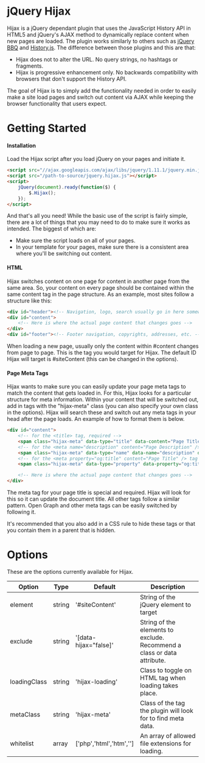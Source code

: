 jQuery Hijax
============

Hijax is a jQuery dependant plugin that uses the JavaScript History API in HTML5 and jQuery's AJAX method to dynamically replace content when new pages are loaded. The plugin works similarly to others such as [jQuery BBQ](https://github.com/cowboy/jquery-bbq) and [History.js](https://github.com/browserstate/history.js/). The difference between those plugins and this are that:

- Hijax does not to alter the URL. No query strings, no hashtags or fragments. 
- Hijax is progressive enhancement only. No backwards compatibility with browsers that don't support the History API.

The goal of Hijax is to simply add the functionality needed in order to easily make a site load pages and switch out content via AJAX while keeping the browser functionality that users expect.

# Getting Started

#### Installation

Load the Hijax script after you load jQuery on your pages and initiate it.

```HTML
<script src="//ajax.googleapis.com/ajax/libs/jquery/1.11.1/jquery.min.js"></script>
<script src="/path-to-source/jquery.hijax.js"></script>
<script>
	jQuery(document).ready(function($) {
		$.Hijax();
	});
</script>
```

And that's all you need! While the basic use of the script is fairly simple, there are a lot of things that you may need to do to make sure it works as intended. The biggest of which are:

- Make sure the script loads on all of your pages.
- In your template for your pages, make sure there is a consistent area where you'll be switching out content.


#### HTML

Hijax switches content on one page for content in another page from the same area. So, your content on every page should be contained within the same content tag in the page structure. As an example, most sites follow a structure like this:

```HTML
<div id="header"><!-- Navigation, logo, search usually go in here somewhere --></div>
<div id="content">
	<!-- Here is where the actual page content that changes goes -->
</div>
<div id="footer"><!-- Footer navigation, copyrights, addresses, etc. --></div>
```

When loading a new page, usually only the content within #content changes from page to page. This is the tag you would target for Hijax. The default ID Hijax will target is #siteContent (this can be changed in the options).


#### Page Meta Tags

Hijax wants to make sure you can easily update your page meta tags to match the content that gets loaded in. For this, Hijax looks for a particular structure for meta information. Within your content that will be switched out, add in tags with the "hijax-meta" class (you can also specify your own class in the options). Hijax will search these and switch out any meta tags in your head after the page loads. An example of how to format them is below.

```HTML
<div id="content">
	<!-- for the <title> tag, required -->
	<span class="hijax-meta" data-type="title" data-content="Page Title"></span>
	<!-- for the <meta name="description" content="Page Description" /> tag -->
	<span class="hijax-meta" data-type="name" data-name="description" data-content="Page description"></span>
	<!-- for the <meta property="og:title" content="Page Title" /> tag -->
	<span class="hijax-meta" data-type="property" data-property="og:title" data-content="Page Title"></span>

	<!-- Here is where the actual page content that changes goes -->
</div>
```

The meta tag for your page title is special and required. Hijax will look for this so it can update the document title. All other tags follow a similar pattern. Open Graph and other meta tags can be easily switched by following it.

It's recommended that you also add in a CSS rule to hide these tags or that you contain them in a parent that is hidden.

# Options

These are the options currently available for Hijax.

| Option       | Type   | Default                 | Description                                                             |
|--------------|--------|-------------------------|-------------------------------------------------------------------------|
| element      | string | '#siteContent'          | String of the jQuery element to target                                  |
| exclude      | string |  '[data-hijax="false]'  | String of the elements to exclude. Recommend a class or data attribute. |
| loadingClass | string | 'hijax-loading'         | Class to toggle on HTML tag when loading takes place.                   |
| metaClass    | string | 'hijax-meta'            | Class of the tag the plugin will look for to find meta data.            |
| whitelist    | array  | ['php','html','htm',''] | An array of allowed file extensions for loading.                        |
